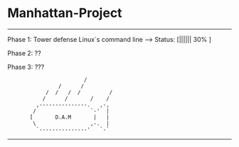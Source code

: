
Manhattan-Project
=================

***************************************************
 Phase 1: Tower defense Linux´s command line --> Status: [||||||   30%        ]

 Phase 2: ??

 Phase 3: ???
 
                            /
                    /      /
                /  /   /  /         /
               /      /       /    /
             ,---------------.   ,-,
            /                 `-'  |
           [       D.A.M       |   |
            \                 ,-.  |
             `---------------'   `-`

**************************************************
